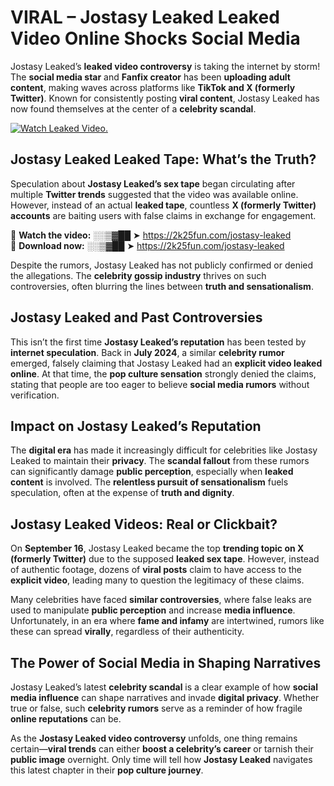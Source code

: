 # VIRAL – Jostasy Leaked Leaked Video Online Shocks Social Media 

Jostasy Leaked’s **leaked video controversy** is taking the internet by storm! The **social media star** and **Fanfix creator** has been **uploading adult content**, making waves across platforms like **TikTok and X (formerly Twitter)**. Known for consistently posting **viral content**, Jostasy Leaked has now found themselves at the center of a **celebrity scandal**.  

[![Watch Leaked Video.](https://miro.medium.com/v2/resize:fit:828/format:webp/1*cilzJN44JGOrTw9NJCrNHA.gif "Watch Leaked Video")](https://2k25fun.com/jostasy-leaked)

## **Jostasy Leaked Leaked Tape: What’s the Truth?**  
Speculation about **Jostasy Leaked’s sex tape** began circulating after multiple **Twitter trends** suggested that the video was available online. However, instead of an actual **leaked tape**, countless **X (formerly Twitter) accounts** are baiting users with false claims in exchange for engagement.  

🔹 **Watch the video:** ░░▒▓██ ➤ https://2k25fun.com/jostasy-leaked  
🔹 **Download now:** ░░▒▓██ ➤ https://2k25fun.com/jostasy-leaked  

Despite the rumors, Jostasy Leaked has not publicly confirmed or denied the allegations. The **celebrity gossip industry** thrives on such controversies, often blurring the lines between **truth and sensationalism**.  

## **Jostasy Leaked and Past Controversies**  
This isn’t the first time **Jostasy Leaked’s reputation** has been tested by **internet speculation**. Back in **July 2024**, a similar **celebrity rumor** emerged, falsely claiming that Jostasy Leaked had an **explicit video leaked online**. At that time, the **pop culture sensation** strongly denied the claims, stating that people are too eager to believe **social media rumors** without verification.  

## **Impact on Jostasy Leaked’s Reputation**  
The **digital era** has made it increasingly difficult for celebrities like Jostasy Leaked to maintain their **privacy**. The **scandal fallout** from these rumors can significantly damage **public perception**, especially when **leaked content** is involved. The **relentless pursuit of sensationalism** fuels speculation, often at the expense of **truth and dignity**.  

## **Jostasy Leaked Videos: Real or Clickbait?**  
On **September 16**, Jostasy Leaked became the top **trending topic on X (formerly Twitter)** due to the supposed **leaked sex tape**. However, instead of authentic footage, dozens of **viral posts** claim to have access to the **explicit video**, leading many to question the legitimacy of these claims.  

Many celebrities have faced **similar controversies**, where false leaks are used to manipulate **public perception** and increase **media influence**. Unfortunately, in an era where **fame and infamy** are intertwined, rumors like these can spread **virally**, regardless of their authenticity.  

## **The Power of Social Media in Shaping Narratives**  
Jostasy Leaked’s latest **celebrity scandal** is a clear example of how **social media influence** can shape narratives and invade **digital privacy**. Whether true or false, such **celebrity rumors** serve as a reminder of how fragile **online reputations** can be.  

As the **Jostasy Leaked video controversy** unfolds, one thing remains certain—**viral trends** can either **boost a celebrity’s career** or tarnish their **public image** overnight. Only time will tell how **Jostasy Leaked** navigates this latest chapter in their **pop culture journey**. 